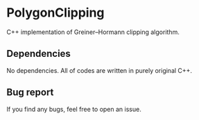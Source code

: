 # PolygonClipping
C++ implementation of Greiner–Hormann clipping algorithm.

## Dependencies
No dependencies. All of codes are written in purely original C++.

## Bug report
If you find any bugs, feel free to open an issue.
